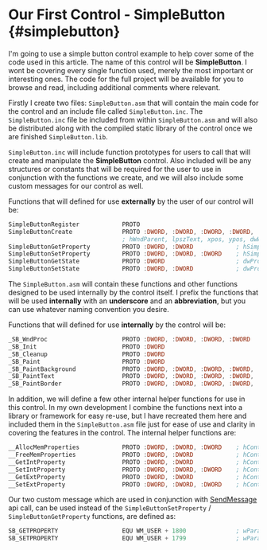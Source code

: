 # Our First Control - SimpleButton {#simplebutton}

I'm going to use a simple button control example to help cover some of the code used in this article. The name of this control will be **SimpleButton**. I wont be covering every single function used, merely the most important or interesting ones. The code for the full project will be available for you to browse and read, including additional comments where relevant.

Firstly I create two files: `SimpleButton.asm` that will contain the main code for the control and an include file called `SimpleButton.inc`. The `SimpleButton.inc` file be included from within `SimpleButton.asm` and will also be distributed along with the compiled static library of the control once we are finished `SimpleButton.lib`.

`SimpleButton.inc` will include function prototypes for users to call that will create and manipulate the **SimpleButton** control. Also included will be any structures or constants that will be required for the user to use in conjunction with the functions we create, and we will also include some custom messages for our control as well.

Functions that will defined for use **externally** by the user of our control will be:

```asm
SimpleButtonRegister            PROTO
SimpleButtonCreate              PROTO :DWORD, :DWORD, :DWORD, :DWORD, :DWORD, :DWORD, :DWORD, :DWORD
                                ; hWndParent, lpszText, xpos, ypos, dwWidth, dwHeight, dwResourceID, dwStyle
SimpleButtonGetProperty         PROTO :DWORD, :DWORD            ; hSimpleButton, dwProperty
SimpleButtonSetProperty         PROTO :DWORD, :DWORD, :DWORD    ; hSimpleButton, dwProperty, dwPropertyValue
SimpleButtonGetState            PROTO :DWORD                    ; dwProperty
SimpleButtonSetState            PROTO :DWORD, :DWORD            ; dwProperty, dwPropertyValue
```

The `SimpleButton.asm` will contain these functions and other functions designed to be used internally by the control itself. I prefix the functions that will be used **internally** with an **underscore** and an **abbreviation**, but you can use whatever naming convention you desire.

Functions that will defined for use **internally** by the control will be:

```asm
_SB_WndProc                     PROTO :DWORD, :DWORD, :DWORD, :DWORD
_SB_Init                        PROTO :DWORD
_SB_Cleanup                     PROTO :DWORD
_SB_Paint                       PROTO :DWORD
_SB_PaintBackground             PROTO :DWORD, :DWORD, :DWORD, :DWORD, :DWORD, :DWORD
_SB_PaintText                   PROTO :DWORD, :DWORD, :DWORD, :DWORD, :DWORD, :DWORD
_SB_PaintBorder                 PROTO :DWORD, :DWORD, :DWORD, :DWORD, :DWORD, :DWORD
```

In addition, we will define a few other internal helper functions for use in this control. In my own development I combine the functions next into a library or framework for easy re-use, but I have recreated them here and included them in the `SimpleButton.asm` file just for ease of use and clarity in covering the features in the control. The internal helper functions are:

```asm
__AllocMemProperties            PROTO :DWORD, :DWORD, :DWORD    ; hControl, cbWndExtraOffset, dwSizeToAllocate
__FreeMemProperties             PROTO :DWORD, :DWORD            ; hControl, cbWndExtraOffset
__GetIntProperty                PROTO :DWORD, :DWORD            ; hControl, dwProperty
__SetIntProperty                PROTO :DWORD, :DWORD, :DWORD    ; hControl, dwProperty, dwPropertyValue
__GetExtProperty                PROTO :DWORD, :DWORD            ; hControl, dwProperty
__SetExtProperty                PROTO :DWORD, :DWORD, :DWORD    ; hControl, dwProperty, dwPropertyValue
```

Our two custom message which are used in conjunction with [SendMessage](https://msdn.microsoft.com/en-us/library/windows/desktop/ms644950%28v=vs.85%29.aspx) api call, can be used instead of the `SimpleButtonSetProperty` / `SimpleButtonGetProperty` functions, are defined as:

```asm
SB_GETPROPERTY                  EQU WM_USER + 1800              ; wParam = dwProperty, lParam = NULL
SB_SETPROPERTY                  EQU WM_USER + 1799              ; wParam = dwProperty, lParam = dwValueToSet
```



